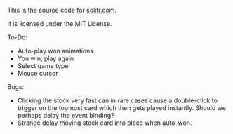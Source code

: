 This is the source code for [solitr.com](http://www.solitr.com/).

It is licensed under the MIT License.

To-Do:

* Auto-play won animations
* You win, play again
* Select game type
* Mouse cursor

Bugs:

* Clicking the stock very fast can in rare cases cause a double-click to
  trigger on the topmost card which then gets played instantly. Should we
  perhaps delay the event binding?
* Strange delay moving stock card into place when auto-won.
